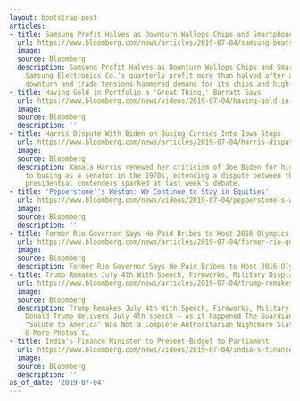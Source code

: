 ```yaml
---
layout: bootstrap-post
articles:
- title: Samsung Profit Halves as Downturn Wallops Chips and Smartphones - Bloomberg
  url: https://www.bloomberg.com/news/articles/2019-07-04/samsung-beats-estimates-as-its-chips-prove-resilient-to-downturn
  image: 
  source: Bloomberg
  description: Samsung Profit Halves as Downturn Wallops Chips and Smartphones Bloomberg
    Samsung Electronics Co.'s quarterly profit more than halved after a global industry
    downturn and trade tensions hammered demand for its chips and high-end...
- title: Having Gold in Portfolio a 'Great Thing,' Barratt Says
  url: https://www.bloomberg.com/news/videos/2019-07-04/having-gold-in-portfolio-a-great-thing-barratt-says-video
  image: 
  source: Bloomberg
  description: ''
- title: Harris Dispute With Biden on Busing Carries Into Iowa Stops
  url: https://www.bloomberg.com/news/articles/2019-07-04/harris-dispute-with-biden-on-busing-carries-into-iowa-stops
  image: 
  source: Bloomberg
  description: Kamala Harris renewed her criticism of Joe Biden for his opposition
    to busing as a senator in the 1970s, extending a dispute between the two Democratic
    presidential contenders sparked at last week’s debate.
- title: 'Pepperstone''s Weston: We Continue to Stay in Equities'
  url: https://www.bloomberg.com/news/videos/2019-07-04/pepperstone-s-weston-we-continue-to-stay-in-equities-video
  image: 
  source: Bloomberg
  description: ''
- title: Former Rio Governor Says He Paid Bribes to Host 2016 Olympics
  url: https://www.bloomberg.com/news/articles/2019-07-04/former-rio-governor-says-he-paid-bribes-to-host-2016-olympics
  image: 
  source: Bloomberg
  description: Former Rio Governor Says He Paid Bribes to Host 2016 Olympics bloomberg.com
- title: Trump Remakes July 4th With Speech, Fireworks, Military Display - Bloomberg
  url: https://www.bloomberg.com/news/articles/2019-07-04/trump-remakes-july-4th-with-speech-fireworks-military-display
  image: 
  source: Bloomberg
  description: Trump Remakes July 4th With Speech, Fireworks, Military Display Bloomberg
    Donald Trump delivers July 4th speech – as it happened The Guardian Donald Trump’s
    “Salute to America” Was Not a Complete Authoritarian Nightmare Slate Tanks, Protestors
    & More Photos Y…
- title: India's Finance Minister to Present Budget to Parliament
  url: https://www.bloomberg.com/news/videos/2019-07-04/india-s-finance-minister-to-present-budget-to-parliament-video
  image: 
  source: Bloomberg
  description: ''
as_of_date: '2019-07-04'
---
```


